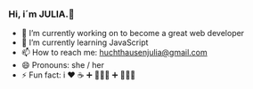 ### Hi, i´m JULIA.👋

- 🔭 I’m currently working on to become a great web developer
- 🌱 I’m currently learning JavaScript
- 📫 How to reach me: huchthausenjulia@gmail.com
- 😄 Pronouns: she / her
- ⚡ Fun fact: i ❤️ ☕️ ➕ 🧘🏼‍♀️ ➕ 🏃🏼‍♀️
